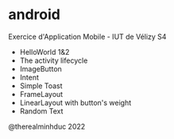 # android

Exercice d'Application Mobile - IUT de Vélizy S4

- HelloWorld 1&2
- The activity lifecycle
- ImageButton
- Intent
- Simple Toast
- FrameLayout
- LinearLayout with button's weight
- Random Text

@therealminhduc 2022
